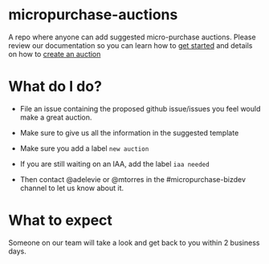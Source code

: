 # micropurchase-auctions
A repo where anyone can add suggested micro-purchase auctions. Please review our documentation so you can learn how to [get started](https://micropurchase.18f.gov/docs/getting_started) and details on how to [create an auction](https://micropurchase.18f.gov/docs/getting_started)

# What do I do?

- File an issue containing the proposed github issue/issues you feel would make a great auction.

- Make sure to give us all the information in the suggested template

- Make sure you add a label `new auction`

- If you are still waiting on an IAA, add the label `iaa needed`

- Then contact @adelevie or @mtorres in the #micropurchase-bizdev channel to let us know about it.

# What to expect
Someone on our team will take a look and get back to you within 2 business days. 
